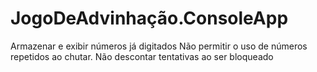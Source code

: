# JogoDeAdvinhação.ConsoleApp
Armazenar e exibir números já digitados
Não permitir o uso de números repetidos ao chutar.
Não descontar tentativas ao ser bloqueado
